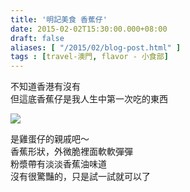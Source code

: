 ```yaml
---
title: '明記美食 香蕉仔'
date: 2015-02-02T15:30:00.000+08:00
draft: false
aliases: [ "/2015/02/blog-post.html" ]
tags : [travel-澳門, flavor - 小食部]
---
```


不知道香港有沒有  
但這底香蕉仔是我人生中第一次吃的東西  

![](/images/macau06.jpg)

是雞蛋仔的親戚吧～  
香蕉形狀，外微脆裡面軟軟彈彈  
粉漿帶有淡淡香蕉油味道  
沒有很驚豔的，只是試一試就可以了

